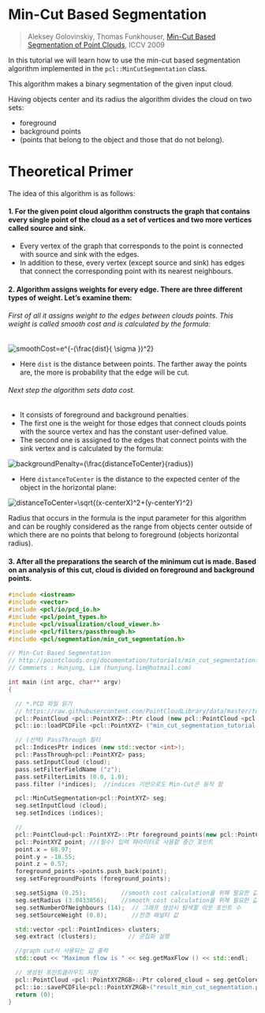 # Min-Cut Based Segmentation

> Aleksey Golovinskiy, Thomas Funkhouser, [Min-Cut Based Segmentation of Point Clouds](https://gfx.cs.princeton.edu/pubs/Golovinskiy_2009_MBS/index.php), ICCV 2009

In this tutorial we will learn how to use the min-cut based segmentation algorithm implemented in the  `pcl::MinCutSegmentation`  class. 

This algorithm makes a binary segmentation of the given input cloud. 

Having objects center and its radius the algorithm divides the cloud on two sets: 
- foreground
- background points 
- (points that belong to the object and those that do not belong).

# Theoretical Primer

The idea of this algorithm is as follows:

#### 1.  For the given point cloud algorithm constructs the graph that contains every single point of the cloud as a set of vertices and two more vertices called source and sink. 
- Every vertex of the graph that corresponds to the point is connected with source and sink with the edges. 
- In addition to these, every vertex (except source and sink) has edges that connect the corresponding point with its nearest neighbours.
    
#### 2.  Algorithm assigns weights for every edge. There are three different types of weight. Let’s examine them:

######  First of all it assigns weight to the edges between clouds points. This weight is called smooth cost and is calculated by the formula:
    
![smoothCost=e^{-(\frac{dist}{ \sigma })^2}](http://pointclouds.org/documentation/tutorials/_images/math/1fc3ab04b431a5a9fc94ff920fea881f359e93ad.png)

- Here  `dist`  is the distance between points. The farther away the points are, the more is probability that the edge will be cut.
    
######  Next step the algorithm sets data cost. 
- It consists of foreground and background penalties. 
- The first one is the weight for those edges that connect clouds points with the source vertex and has the constant user-defined value. 
- The second one is assigned to the edges that connect points with the sink vertex and is calculated by the formula:

![backgroundPenalty=(\frac{distanceToCenter}{radius})](http://pointclouds.org/documentation/tutorials/_images/math/cb263f17e35975b9e36257b7ca48ee6c4ae4109d.png)    

- Here  `distanceToCenter` is the distance to the expected center of the object in the horizontal plane:
    
![distanceToCenter=\sqrt{(x-centerX)^2+(y-centerY)^2}](http://pointclouds.org/documentation/tutorials/_images/math/5a41b013d617316f08a1ed173341ad112945652e.png)
    
Radius that occurs in the formula is the input parameter for this algorithm and can be roughly considered as the range from objects center outside of which there are no points that belong to foreground (objects horizontal radius).

####  3. After all the preparations the search of the minimum cut is made. Based on an analysis of this cut, cloud is divided on foreground and background points.



```cpp
#include <iostream>
#include <vector>
#include <pcl/io/pcd_io.h>
#include <pcl/point_types.h>
#include <pcl/visualization/cloud_viewer.h>
#include <pcl/filters/passthrough.h>
#include <pcl/segmentation/min_cut_segmentation.h>

// Min-Cut Based Segmentation
// http://pointclouds.org/documentation/tutorials/min_cut_segmentation.php#min-cut-segmentation
// Commnets : Hunjung, Lim (hunjung.lim@hotmail.com)

int main (int argc, char** argv)
{

  // *.PCD 파일 읽기 
  // https://raw.githubusercontent.com/PointCloudLibrary/data/master/tutorials/min_cut_segmentation_tutorial.pcd
  pcl::PointCloud <pcl::PointXYZ>::Ptr cloud (new pcl::PointCloud <pcl::PointXYZ>);
  pcl::io::loadPCDFile <pcl::PointXYZ> ("min_cut_segmentation_tutorial.pcd", *cloud);

  // (선택) PassThrough 필터 
  pcl::IndicesPtr indices (new std::vector <int>);
  pcl::PassThrough<pcl::PointXYZ> pass;
  pass.setInputCloud (cloud);
  pass.setFilterFieldName ("z");
  pass.setFilterLimits (0.0, 1.0);
  pass.filter (*indices);  //indices 기반으로도 Min-Cut은 동작 함 

  pcl::MinCutSegmentation<pcl::PointXYZ> seg;
  seg.setInputCloud (cloud);
  seg.setIndices (indices);

  // 
  pcl::PointCloud<pcl::PointXYZ>::Ptr foreground_points(new pcl::PointCloud<pcl::PointXYZ> ());
  pcl::PointXYZ point; //(필수) 입력 파라미터로 사용할 중간 포인트
  point.x = 68.97;
  point.y = -18.55;
  point.z = 0.57;
  foreground_points->points.push_back(point);
  seg.setForegroundPoints (foreground_points);

  seg.setSigma (0.25);          //smooth cost calculation을 위해 필요한 값 
  seg.setRadius (3.0433856);    //smooth cost calculation을 위해 필요한 값 
  seg.setNumberOfNeighbours (14);  // 그래프 생성시 탐색할 이웃 포인트 수 
  seg.setSourceWeight (0.8);       //전경 패널티 값 

  std::vector <pcl::PointIndices> clusters;
  seg.extract (clusters);         // 군집화 실행 

  //graph cut시 사용되는 값 출력 
  std::cout << "Maximum flow is " << seg.getMaxFlow () << std::endl;

  // 생성된 포인트클라우드 저장 
  pcl::PointCloud <pcl::PointXYZRGB>::Ptr colored_cloud = seg.getColoredCloud ();
  pcl::io::savePCDFile<pcl::PointXYZRGB>("result_min_cut_segmentation.pcd", *colored_cloud);
  return (0);
}
```
